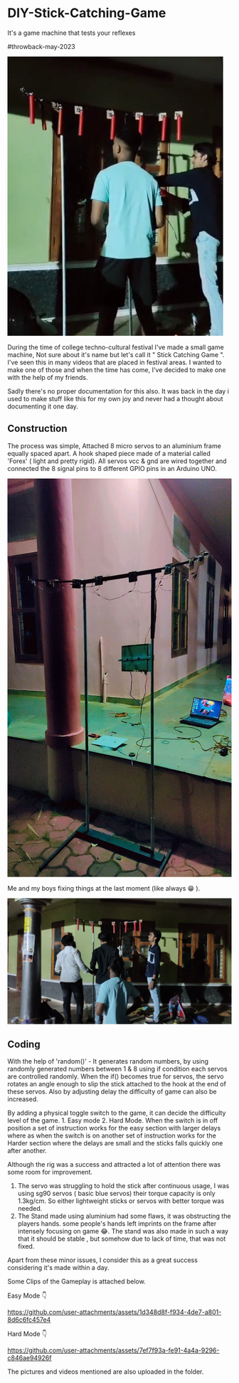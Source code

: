 # DIY-Stick-Catching-Game
It's a game machine that tests your reflexes


#throwback-may-2023

![image alt](https://github.com/Anandhu-Sudha/DIY-Stick-Catching-Game/blob/e082bec50591835b414cc214d53c8455862b65d3/pictures/Screenshot%202025-02-01%20225637.png)

During the time of college techno-cultural festival I've made a small game machine, Not sure about it's name but let's call it  " Stick Catching Game ". I've seen this in many videos that are placed in festival areas. I wanted to make one of those and when the time has come, I've decided to make one with the help of my friends.

Sadly there's no proper documentation for this also. It was back in the day i used to make stuff like this for my own joy and never had a thought about documenting it one day.

<b>Construction</b>
------------------

The process was simple, Attached 8 micro servos to an aluminium frame equally spaced apart. A hook shaped piece made of a material called 'Forex' ( light and pretty rigid). All servos vcc & gnd are wired together and connected the 8 signal pins to 8 different GPIO pins in an Arduino UNO. 

![image alt](https://github.com/Anandhu-Sudha/DIY-Stick-Catching-Game/blob/e082bec50591835b414cc214d53c8455862b65d3/pictures/WhatsApp%20Image%202025-02-01%20at%2023.03.33_d1a00daf.jpg)

Me and my boys fixing things at the last moment (like always 😁 ).

![image alt](https://github.com/Anandhu-Sudha/DIY-Stick-Catching-Game/blob/fd602a7df13a1b1446394a8c52a9e085b30b0ce2/pictures/WhatsApp%20Image%202025-01-28%20at%2022.30.44_dab69a05.jpg)


<b>Coding</b>
-------------
With the help of 'random()' - It generates random numbers, by using randomly generated numbers between 1 & 8 using if condition each servos are controlled randomly.
When the if() becomes true for servos, the servo rotates an angle enough to slip the stick attached to the hook at the end of these servos.
Also by adjusting delay the difficulty of game can also be increased.

By adding a physical toggle switch to the game, it can decide the difficulty level of the game. 1. Easy mode 2. Hard Mode.
When the switch is in off position a set of instruction works for the easy section with larger delays where as when the switch is on another set of instruction works for the Harder section where the delays are small and the sticks falls quickly one after another.

Although the rig was a success and attracted a lot of attention there was some room for improvement.
1. The servo was struggling to hold the stick after continuous usage, I was using sg90 servos ( basic blue servos) their torque capacity is only 1.3kg/cm. So either lightweight sticks or servos with better torque was needed.
2. The Stand made using aluminium had some flaws, it was obstructing the players hands. some people's hands left imprints on the frame after intensely focusing on game 😂. The stand was also made in such a way that it should be stable , but somehow due to lack of time, that was not fixed.

Apart from these minor issues, I consider this as a great success considering it's made within a day.

Some Clips of the Gameplay is attached below.

Easy Mode 👇

https://github.com/user-attachments/assets/1d348d8f-f934-4de7-a801-8d6c6fc457e4

Hard Mode 👇

https://github.com/user-attachments/assets/7ef7f93a-fe91-4a4a-9296-c846ae94926f

The pictures and videos mentioned are also uploaded in the folder.

